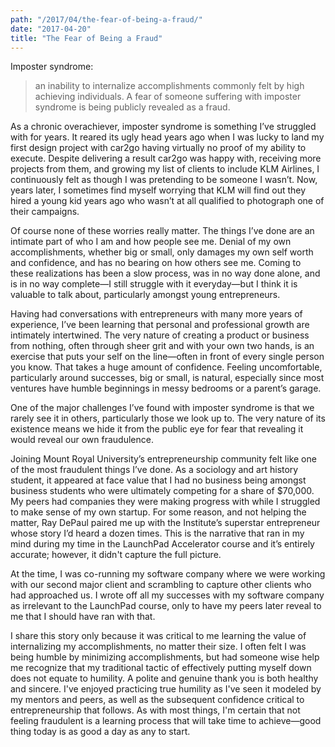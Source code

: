 ```yaml
---
path: "/2017/04/the-fear-of-being-a-fraud/"
date: "2017-04-20"
title: "The Fear of Being a Fraud"
---
```


Imposter syndrome:

> an inability to internalize accomplishments commonly felt by high achieving individuals. A fear of someone suffering with imposter syndrome is being publicly revealed as a fraud.

As a chronic overachiever, imposter syndrome is something I’ve struggled with for years. It reared its ugly head years ago when I was lucky to land my first design project with car2go having virtually no proof of my ability to execute. Despite delivering a result car2go was happy with, receiving more projects from them, and growing my list of clients to include KLM Airlines, I continuously felt as though I was pretending to be someone I wasn’t. Now, years later, I sometimes find myself worrying that KLM will find out they hired a young kid years ago who wasn’t at all qualified to photograph one of their campaigns.

Of course none of these worries really matter. The things I’ve done are an intimate part of who I am and how people see me. Denial of my own accomplishments, whether big or small, only damages my own self worth and confidence, and has no bearing on how others see me. Coming to these realizations has been a slow process, was in no way done alone, and is in no way complete—I still struggle with it everyday—but I think it is valuable to talk about, particularly amongst young entrepreneurs.

Having had conversations with entrepreneurs with many more years of experience, I’ve been learning that personal and professional growth are intimately intertwined. The very nature of creating a product or business from nothing, often through sheer grit and with your own two hands, is an exercise that puts your self on the line—often in front of every single person you know. That takes a huge amount of confidence. Feeling uncomfortable, particularly around successes, big or small, is natural, especially since most ventures have humble beginnings in messy bedrooms or a parent’s garage.

One of the major challenges I’ve found with imposter syndrome is that we rarely see it in others, particularly those we look up to. The very nature of its existence means we hide it from the public eye for fear that revealing it would reveal our own fraudulence.

Joining Mount Royal University’s entrepreneurship community felt like one of the most fraudulent things I’ve done. As a sociology and art history student, it appeared at face value that I had no business being amongst business students who were ultimately competing for a share of $70,000. My peers had companies they were making progress with while I struggled to make sense of my own startup. For some reason, and not helping the matter, Ray DePaul paired me up with the Institute’s superstar entrepreneur whose story I’d heard a dozen times. This is the narrative that ran in my mind during my time in the LaunchPad Accelerator course and it’s entirely accurate; however, it didn't capture the full picture.

At the time, I was co-running my software company where we were working with our second major client and scrambling to capture other clients who had approached us. I wrote off all my successes with my software company as irrelevant to the LaunchPad course, only to have my peers later reveal to me that I should have ran with that.

I share this story only because it was critical to me learning the value of internalizing my accomplishments, no matter their size. I often felt I was being humble by minimizing accomplishments, but had someone wise help me recognize that my traditional tactic of effectively putting myself down does not equate to humility. A polite and genuine thank you is both healthy and sincere. I've enjoyed practicing true humility as I've seen it modeled by my mentors and peers, as well as the subsequent confidence critical to entrepreneurship that follows. As with most things, I'm certain that not feeling fraudulent is a learning process that will take time to achieve—good thing today is as good a day as any to start.
